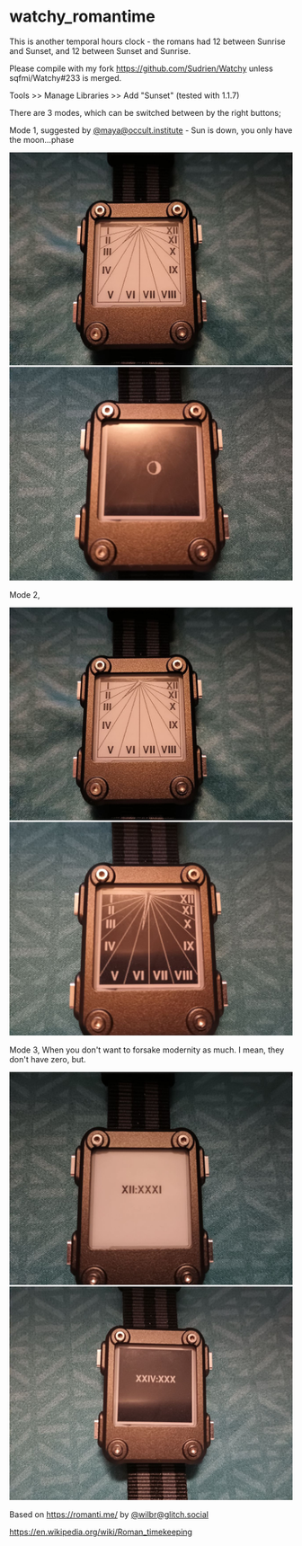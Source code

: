 # watchy_romantime

This is another temporal hours clock - the romans had 12 between Sunrise and Sunset, and 12 between Sunset and Sunrise.

Please compile with my fork https://github.com/Sudrien/Watchy unless sqfmi/Watchy#233 is merged.

Tools >> Manage Libraries >> Add "Sunset" (tested with 1.1.7)

There are 3 modes, which can be switched between by the right buttons;

Mode 1, suggested by [@maya@occult.institute](https://occult.institute/@maya) - Sun is down, you only have the moon...phase



![](watchy_romantime_day_mode12.jpg) 
![](watchy_romantime_night_mode1.jpg)

Mode 2, 


![](watchy_romantime_day_mode12.jpg) 
![](watchy_romantime_night_mode2.jpg)

Mode 3, When you don't want to forsake modernity as much. I mean, they don't have zero, but.

![](watchy_romantime_day_mode3.jpg) 
![](watchy_romantime_night_mode3.jpg)



Based on https://romanti.me/ by [@wilbr@glitch.social](https://glitch.social/@wilbr)

https://en.wikipedia.org/wiki/Roman_timekeeping



